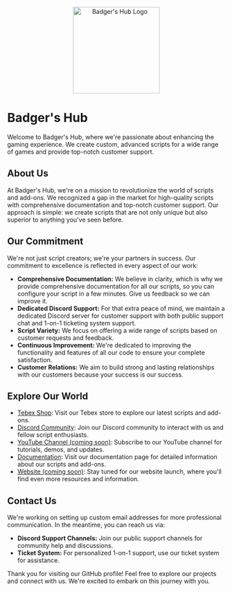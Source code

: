 <p align="center">
  <img src="https://cdn.discordapp.com/attachments/667042855214121000/1173375505643356191/DALLE_2023-11-12_19.25.15_-_finish_3.png?ex=6563ba18&is=65514518&hm=a240c1394772da38e4dc0e9d45519bfbba23e1f03e3a0f9e4a211bdef36b9dba&" alt="Badger's Hub Logo" width="200">
</p>

# Badger's Hub

Welcome to Badger's Hub, where we're passionate about enhancing the gaming experience. We create custom, advanced scripts for a wide range of games and provide top-notch customer support.

## About Us

At Badger's Hub, we're on a mission to revolutionize the world of scripts and add-ons. We recognized a gap in the market for high-quality scripts with comprehensive documentation and top-notch customer support. Our approach is simple: we create scripts that are not only unique but also superior to anything you've seen before.

## Our Commitment

We're not just script creators; we're your partners in success. Our commitment to excellence is reflected in every aspect of our work:

- **Comprehensive Documentation:** We believe in clarity, which is why we provide comprehensive documentation for all our scripts, so you can configure your script in a few minutes. Give us feedback so we can improve it.
- **Dedicated Discord Support:** For that extra peace of mind, we maintain a dedicated Discord server for customer support with both public support chat and 1-on-1 ticketing system support.
- **Script Variety:** We focus on offering a wide range of scripts based on customer requests and feedback.
- **Continuous Improvement:** We're dedicated to improving the functionality and features of all our code to ensure your complete satisfaction.
- **Customer Relations:** We aim to build strong and lasting relationships with our customers because your success is our success.

## Explore Our World

- [Tebex Shop](https://badgershub.tebex.io/): Visit our Tebex store to explore our latest scripts and add-ons.
- [Discord Community](https://discord.gg/your-discord-link): Join our Discord community to interact with us and fellow script enthusiasts.
- [YouTube Channel (coming soon)](https://www.youtube.com/c/your-channel): Subscribe to our YouTube channel for tutorials, demos, and updates.
- [Documentation](https://your-documentation-link): Visit our documentation page for detailed information about our scripts and add-ons.
- [Website (coming soon)](https://your-website-link): Stay tuned for our website launch, where you'll find even more resources and information.

## Contact Us

We're working on setting up custom email addresses for more professional communication. In the meantime, you can reach us via:

- **Discord Support Channels:** Join our public support channels for community help and discussions.
- **Ticket System:** For personalized 1-on-1 support, use our ticket system for assistance.

Thank you for visiting our GitHub profile! Feel free to explore our projects and connect with us. We're excited to embark on this journey with you.
